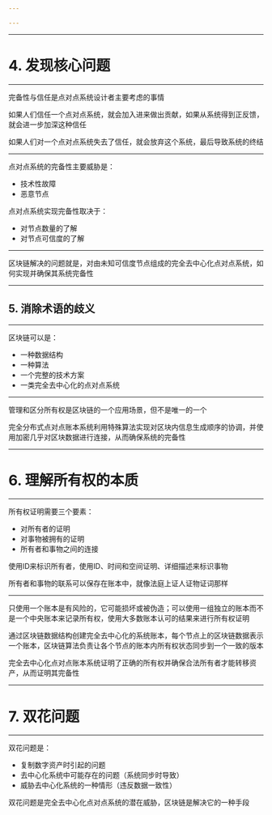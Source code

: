 ```yaml
---

---
```


<!-- # 为什么这个世界需要区块链 -->

---

# 4. 发现核心问题

---

完备性与信任是点对点系统设计者主要考虑的事情

如果人们信任一个点对点系统，就会加入进来做出贡献，如果从系统得到正反馈，就会进一步加深这种信任

如果人们对一个点对点系统失去了信任，就会放弃这个系统，最后导致系统的终结

---

点对点系统的完备性主要威胁是：

- 技术性故障
- 恶意节点

点对点系统实现完备性取决于：

- 对节点数量的了解
- 对节点可信度的了解

---

区块链解决的问题就是，对由未知可信度节点组成的完全去中心化点对点系统，如何实现并确保其系统完备性

---

## 5. 消除术语的歧义

---

区块链可以是：

- 一种数据结构
- 一种算法
- 一个完整的技术方案
- 一类完全去中心化的点对点系统

---

管理和区分所有权是区块链的一个应用场景，但不是唯一的一个

完全分布式点对点账本系统利用特殊算法实现对区块内信息生成顺序的协调，并使用加密几乎对区块数据进行连接，从而确保系统的完备性

---

# 6. 理解所有权的本质

---

所有权证明需要三个要素：

- 对所有者的证明
- 对事物被拥有的证明
- 所有者和事物之间的连接

使用ID来标识所有者，使用ID、时间和空间证明、详细描述来标识事物

所有者和事物的联系可以保存在账本中，就像法庭上证人证物证词那样

---

只使用一个账本是有风险的，它可能损坏或被伪造；可以使用一组独立的账本而不是一个中央账本来记录所有权，使用大多数账本认可的结果来进行所有权证明

通过区块链数据结构创建完全去中心化的系统账本，每个节点上的区块链数据表示一个账本，区块链算法负责让各个节点的账本内所有权状态同步到一个一致的版本

完全去中心化点对点账本系统证明了正确的所有权并确保合法所有者才能转移资产，从而证明其完备性

---

# 7. 双花问题

---

双花问题是：

- 复制数字资产时引起的问题
- 去中心化系统中可能存在的问题（系统同步时导致）
- 威胁去中心化系统的一种情形（违反数据一致性）

双花问题是完全去中心化点对点系统的潜在威胁，区块链是解决它的一种手段
